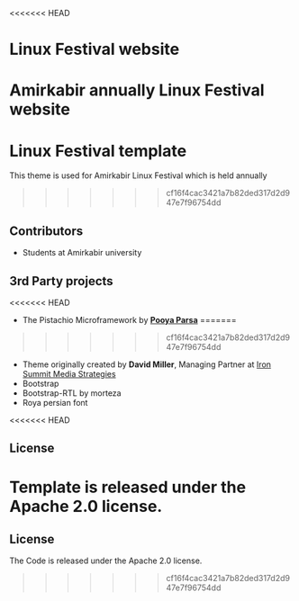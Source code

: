 <<<<<<< HEAD
# Linux Festival website

Amirkabir annually Linux Festival website
=======
# Linux Festival template

This theme is used for Amirkabir Linux Festival which is held annually
>>>>>>> cf16f4cac3421a7b82ded317d2d947e7f96754dd

## Contributors

+ Students at Amirkabir university 

## 3rd Party projects
<<<<<<< HEAD
 + The Pistachio Microframework by **[Pooya Parsa](https://github.com/pi0/)** 
=======

>>>>>>> cf16f4cac3421a7b82ded317d2d947e7f96754dd
 + Theme originally created by  **David Miller**,
 Managing Partner at [Iron Summit Media Strategies](http://www.ironsummitmedia.com/)
 + Bootstrap
 + Bootstrap-RTL by morteza
 + Roya persian font
 
<<<<<<< HEAD
 
## License

Template is released under the Apache 2.0 license.
=======
## License

The Code is released under the Apache 2.0 license.
>>>>>>> cf16f4cac3421a7b82ded317d2d947e7f96754dd
